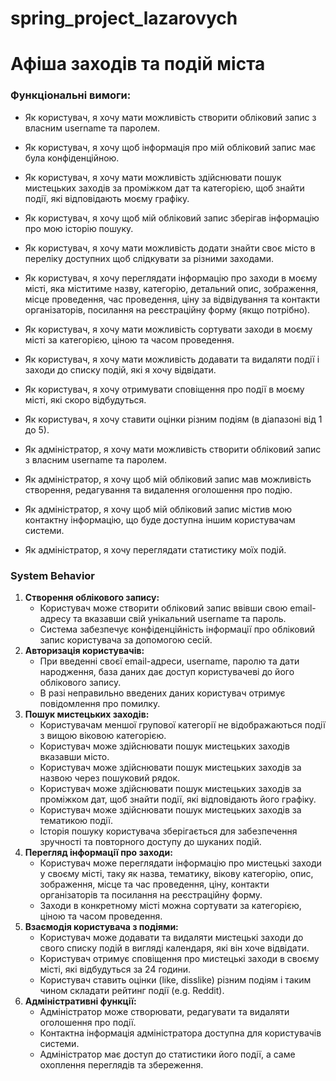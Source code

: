 # spring_project_lazarovych

# Афіша заходів та подій міста

### **Функціональні вимоги:**

- Як користувач, я хочу мати можливість створити обліковий запис з власним username та паролем.
- Як користувач, я  хочу щоб інформація про мій обліковий запис має була конфіденційною.
- Як користувач, я хочу мати можливість здійснювати пошук мистецьких заходів за проміжком дат та категорією, щоб знайти події, які відповідають моєму графіку.
- Як користувач, я  хочу щоб мій обліковий запис зберігав інформацію про мою історію пошуку.
- Як користувач, я хочу мати можливість додати знайти своє місто в переліку доступних щоб слідкувати за різними заходами.
- Як користувач, я хочу переглядати інформацію про заходи в моєму місті, яка міститиме назву, категорію, детальний опис, зображення, місце проведення, час проведення, ціну за відвідування та контакти організаторів, посилання на  реєстраційну форму (якщо потрібно).
- Як користувач, я хочу мати можливість сортувати заходи в моєму місті за категорією, ціною та часом проведення.
- Як користувач, я хочу мати можливість додавати та видаляти події і заходи до списку подій, які я хочу відвідати.
- Як користувач, я хочу отримувати сповіщення про події в моєму місті, які скоро відбудуться.
- Як користувач, я хочу ставити оцінки різним подіям (в діапазоні від 1 до 5).

- Як адміністратор, я хочу мати можливість створити обліковий запис з власним username та паролем.
- Як адміністратор, я хочу щоб мій обліковий запис мав можливість створення, редагування та видалення оголошення про подію.
- Як адміністратор, я хочу щоб мій обліковий запис містив мою контактну інформацію, що буде доступна іншим користувачам системи.
- Як адміністратор, я хочу переглядати статистику моїх подій.

### **System Behavior**

1. **Створення облікового запису:**
    - Користувач може створити обліковий запис ввівши свою email-адресу та вказавши свій унікальний username та пароль.
    - Система забезпечує конфіденційність інформації про обліковий запис користувача за допомогою сесій.
2. **Авторизація користувачів:**
    - При введенні своєї email-адреси, username, паролю та дати народження, база даних дає доступ користувачеві до його облікового запису.
    - В разі неправильно введених даних користувач отримує повідомлення про помилку.
3. **Пошук мистецьких заходів:**
    - Користувачам меншої групової категорії не відображаються події з вищою віковою категорією.
    - Користувач може здійснювати пошук мистецьких заходів вказавши місто.
    - Користувач може здійснювати пошук мистецьких заходів за назвою через пошуковий рядок.
    - Користувач може здійснювати пошук мистецьких заходів за проміжком дат, щоб знайти події, які відповідають його графіку.
    - Користувач може здійснювати пошук мистецьких заходів за тематикою події.
    - Історія пошуку користувача зберігається для забезпечення зручності та повторного доступу до шуканих подій.
4. **Перегляд інформації про заходи:**
    - Користувач може переглядати інформацію про мистецькі заходи у своєму місті, таку як назва, тематику, вікову категорію, опис, зображення, місце та час проведення, ціну, контакти організаторів та посилання на реєстраційну форму.
    - Заходи в конкретному місті можна сортувати за категорією, ціною та часом проведення.
5. **Взаємодія користувача з подіями:**
    - Користувач може додавати та видаляти мистецькі заходи до свого списку подій в вигляді календаря, які він хоче відвідати.
    - Користувач отримує сповіщення про мистецькі заходи в своєму місті, які відбудуться за 24 години.
    - Користувач ставить оцінки (like, disslike) різним подіям  і таким чином складати рейтинг події (e.g. Reddit).
6. **Адміністративні функції:**
    - Адміністратор може створювати, редагувати та видаляти оголошення про події.
    - Контактна інформація адміністратора доступна для користувачів системи.
    - Адміністратор має доступ до статистики його події, а саме охоплення переглядів та збереження.
